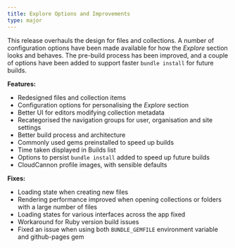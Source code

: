 ```yaml
---
title: Explore Options and Improvements
type: major
---
```


This release overhauls the design for files and collections. A number of configuration options have been made available for how the *Explore* section looks and behaves. The pre-build process has been improved, and a couple of options have been added to support faster `bundle install`&nbsp;for future builds.

**Features:**

* Redesigned files and collection items
* Configuration options for personalising the *Explore* section
* Better UI for editors modifying collection metadata
* Recategorised the navigation groups for user, organisation and site settings
* Better build process and architecture
* Commonly used gems preinstalled to speed up builds
* Time taken displayed in Builds list
* Options to persist `bundle install` added to speed up future builds
* CloudCannon profile images, with sensible defaults

**Fixes:**

* Loading state when creating new files
* Rendering performance improved when opening collections or folders with a large number of files
* Loading states for various interfaces across the app fixed
* Workaround for Ruby version build issues
* Fixed an issue when using both `BUNDLE_GEMFILE` environment variable and github-pages gem